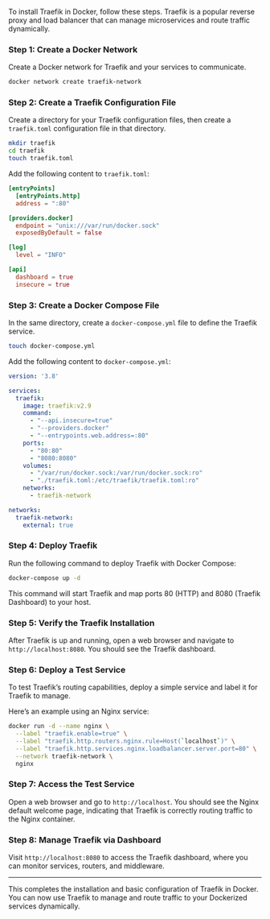 To install Traefik in Docker, follow these steps. Traefik is a popular reverse proxy and load balancer that can manage microservices and route traffic dynamically.

### Step 1: Create a Docker Network
Create a Docker network for Traefik and your services to communicate.

```bash
docker network create traefik-network
```

### Step 2: Create a Traefik Configuration File
Create a directory for your Traefik configuration files, then create a `traefik.toml` configuration file in that directory.

```bash
mkdir traefik
cd traefik
touch traefik.toml
```

Add the following content to `traefik.toml`:

```toml
[entryPoints]
  [entryPoints.http]
  address = ":80"

[providers.docker]
  endpoint = "unix:///var/run/docker.sock"
  exposedByDefault = false

[log]
  level = "INFO"

[api]
  dashboard = true
  insecure = true
```

### Step 3: Create a Docker Compose File
In the same directory, create a `docker-compose.yml` file to define the Traefik service.

```bash
touch docker-compose.yml
```

Add the following content to `docker-compose.yml`:

```yaml
version: '3.8'

services:
  traefik:
    image: traefik:v2.9
    command:
      - "--api.insecure=true"
      - "--providers.docker"
      - "--entrypoints.web.address=:80"
    ports:
      - "80:80"
      - "8080:8080"
    volumes:
      - "/var/run/docker.sock:/var/run/docker.sock:ro"
      - "./traefik.toml:/etc/traefik/traefik.toml:ro"
    networks:
      - traefik-network

networks:
  traefik-network:
    external: true
```

### Step 4: Deploy Traefik
Run the following command to deploy Traefik with Docker Compose:

```bash
docker-compose up -d
```

This command will start Traefik and map ports 80 (HTTP) and 8080 (Traefik Dashboard) to your host.

### Step 5: Verify the Traefik Installation
After Traefik is up and running, open a web browser and navigate to `http://localhost:8080`. You should see the Traefik dashboard.

### Step 6: Deploy a Test Service
To test Traefik’s routing capabilities, deploy a simple service and label it for Traefik to manage.

Here’s an example using an Nginx service:

```bash
docker run -d --name nginx \
  --label "traefik.enable=true" \
  --label "traefik.http.routers.nginx.rule=Host(`localhost`)" \
  --label "traefik.http.services.nginx.loadbalancer.server.port=80" \
  --network traefik-network \
  nginx
```

### Step 7: Access the Test Service
Open a web browser and go to `http://localhost`. You should see the Nginx default welcome page, indicating that Traefik is correctly routing traffic to the Nginx container.

### Step 8: Manage Traefik via Dashboard
Visit `http://localhost:8080` to access the Traefik dashboard, where you can monitor services, routers, and middleware.

---

This completes the installation and basic configuration of Traefik in Docker. You can now use Traefik to manage and route traffic to your Dockerized services dynamically.
<!--stackedit_data:
eyJoaXN0b3J5IjpbNTc3NjAzNDcwLDMzNzc3MTY4NSwtMTk0OD
IwMTcyMSwtMjEyOTMwODg1MywtMjYzNDAzNTUyLDYyNjExMTA1
MSwxNTA4Nzg4MzI1LC0xMDcwOTI3MTUzLC0xOTQ1NjUxMzU1LC
0yMTE3NTE4NzYxLDY1MTUwMzY4OSwxMTk3MDE2NDQzXX0=
-->
